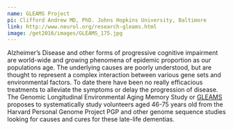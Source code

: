 ```yaml
---
name: GLEAMS Project
pi: Clifford Andrew MD, PhD. Johns Hopkins University, Baltimore
link: http://www.neurol.org/research-gleams.html
image: /get2016/images/GLEAMS_175.jpg
---
```


Alzheimer’s Disease and other forms of progressive cognitive impairment are world-wide and growing phenomena of epidemic proportion as our populations age. The underlying causes are poorly understood, but are thought to represent a complex interaction between various gene sets and environmental factors. To date there have been no really efficacious treatments to alleviate the symptoms or delay the progression of disease. The Genomic Longitudinal Environmental Aging Memory Study or [GLEAMS](http://www.neurol.org/research-gleams.html) proposes to systematically study volunteers aged 46-75 years old from the Harvard Personal Genome Project PGP and other genome sequence studies looking for causes and cures for these late-life dementias.

